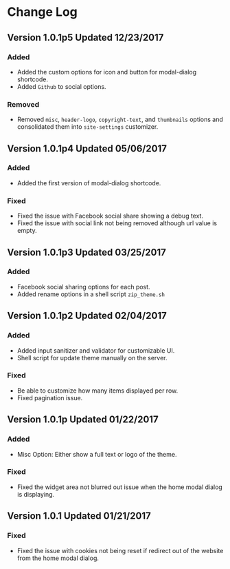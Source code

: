 Change Log
===

## Version 1.0.1p5 Updated 12/23/2017

### Added
* Added the custom options for icon and button for modal-dialog shortcode.
* Added `Github` to social options.

### Removed
* Removed `misc`, `header-logo`, `copyright-text`, and `thumbnails` options and consolidated them into `site-settings` customizer.


## Version 1.0.1p4 Updated 05/06/2017

### Added
* Added the first version of modal-dialog shortcode.


### Fixed
* Fixed the issue with Facebook social share showing a debug text.
* Fixed the issue with social link not being removed although url value is empty.


## Version 1.0.1p3 Updated 03/25/2017

### Added
* Facebook social sharing options for each post.
* Added rename options in a shell script `zip_theme.sh`

## Version 1.0.1p2 Updated 02/04/2017

### Added
* Added input sanitizer and validator for customizable UI.
* Shell script for update theme manually on the server.

### Fixed
* Be able to customize how many items displayed per row.
* Fixed pagination issue.


## Version 1.0.1p Updated 01/22/2017

### Added
* Misc Option: Either show a full text or logo of the theme.

### Fixed
* Fixed the widget area not blurred out issue when the home modal dialog is displaying.


## Version 1.0.1 Updated 01/21/2017

### Fixed
* Fixed the issue with cookies not being reset if redirect out of the website from the home modal dialog.
